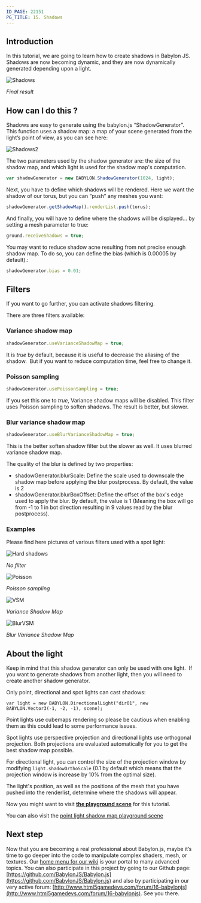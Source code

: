 ```yaml
---
ID_PAGE: 22151
PG_TITLE: 15. Shadows
---
```

## Introduction

In this tutorial, we are going to learn how to create shadows in Babylon JS. Shadows are now becoming dynamic, and they are now dynamically generated depending upon a light.

![Shadows](http://www.babylonjs.com/tutorials/15%20-%20Shadows/15.png)

_Final result_

## How can I do this ?

Shadows are easy to generate using the babylon.js “ShadowGenerator”. This function uses a shadow map: a map of your scene generated from the light’s point of view, as you can see here:

![Shadows2](http://www.babylonjs.com/tutorials/15%20-%20Shadows/15-1.png)

The two parameters used by the shadow generator are: the size of the shadow map, and which light is used for the shadow map's computation.
```javascript
var shadowGenerator = new BABYLON.ShadowGenerator(1024, light);
```

Next, you have to define which shadows will be rendered. Here we want the shadow of our torus, but you can “push” any meshes you want:
```javascript 
shadowGenerator.getShadowMap().renderList.push(torus);
```

And finally, you will have to define where the shadows will be displayed... by setting a mesh parameter to true:
```javascript
ground.receiveShadows = true;
```

You may want to reduce shadow acne resulting from not precise enough shadow map. To do so, you can define the bias (which is 0.00005 by default).:
```javascript
shadowGenerator.bias = 0.01;
```

## Filters

If you want to go further, you can activate shadows filtering.

There are three filters available:

### Variance shadow map 
```javascript
shadowGenerator.useVarianceShadowMap = true;
```
It is _true_ by default, because it is useful to decrease the aliasing of the shadow.  But if you want to reduce computation time, feel free to change it.

### Poisson sampling
```javascript
shadowGenerator.usePoissonSampling = true;
```
If you set this one to _true_, Variance shadow maps will be disabled. This filter uses Poisson sampling to soften shadows. The result is better, but slower.

### Blur variance shadow map 
```javascript
shadowGenerator.useBlurVarianceShadowMap = true;
```
This is the better soften shadow filter but the slower as well. It uses blurred variance shadow map.

The quality of the blur is defined by two properties:

* shadowGenerator.blurScale: Define the scale used to downscale the shadow map before applying the blur postprocess. By default, the value is 2
* shadowGenerator.blurBoxOffset: Define the offset of the box's edge used to apply the blur. By default, the value is 1 (Meaning the box will go from -1 to 1 in bot direction resulting in 9 values read by the blur postprocess).

### Examples

Please find here pictures of various filters used with a spot light:

![Hard shadows](http://www.babylonjs.com/forumpics/hard.jpg)

*No filter*

![Poisson](http://www.babylonjs.com/forumpics/poisson.jpg)


*Poisson sampling*

![VSM](http://www.babylonjs.com/forumpics/vsm.jpg)


*Variance Shadow Map*

![BlurVSM](http://www.babylonjs.com/forumpics/blurVSM.jpg)


*Blur Variance Shadow Map*

## About the light
Keep in mind that this shadow generator can only be used with one light.  If you want to generate shadows from another light, then you will need to create another shadow generator.

Only point, directional and spot lights can cast shadows:

```
var light = new BABYLON.DirectionalLight("dir01", new BABYLON.Vector3(-1, -2, -1), scene);
```
Point lights use cubemaps rendering so please be cautious when enabling them as this could lead to some performance issues.

Spot lights use perspective projection and directional lights use orthogonal projection. Both projections are evaluated automatically for you to get the best shadow map possible.

For directional light, you can control the size of the projection window by modifying ```light.shadowOrthoScale``` (0.1 by default which means that the projection window is increase by 10% from the optimal size).

The light's position, as well as the positions of the mesh that you have pushed into the renderlist, determine where the shadows will appear.

Now you might want to visit [**the playground scene**](http://babylonjs-playground.azurewebsites.net/?15) for this tutorial.

You can also visit the [point light shadow map playground scene](http://www.babylonjs-playground.com/#LYCSQ#12)

## Next step
Now that you are becoming a real professional about Babylon.js, maybe it’s time to go deeper into the code to manipulate complex shaders, mesh, or textures. Our [home menu for our wiki](http://doc.babylonjs.com/) is your portal to many advanced topics. You can also participate in this project by going to our Github page: [https://github.com/BabylonJS/Babylon.js](https://github.com/BabylonJS/Babylon.js) and also by participating in our very active forum: [http://www.html5gamedevs.com/forum/16-babylonjs](http://www.html5gamedevs.com/forum/16-babylonjs). See you there.
